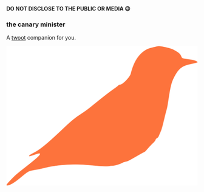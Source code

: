 #### DO NOT DISCLOSE TO THE PUBLIC OR MEDIA 😉



### the canary minister

A [twoot](https://twitter.com) companion for you.


![canaryminister](canaryminister.png)
